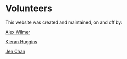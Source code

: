 # Volunteers 

This website was created and maintained, on and off by:

[Alex Wilmer](https://twitter.com/benevolentNinja)

[Kieran Huggins](https://kieran.ca/)

[Jen Chan](https://jenchan.biz)


